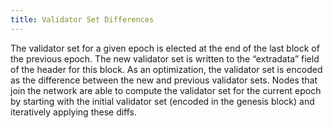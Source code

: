 ```yaml
---
title: Validator Set Differences
---
```


The validator set for a given epoch is elected at the end of the last block of the previous epoch. The new validator set is written to the “extradata” field of the header for this block. As an optimization, the validator set is encoded as the difference between the new and previous validator sets. Nodes that join the network are able to compute the validator set for the current epoch by starting with the initial validator set \(encoded in the genesis block\) and iteratively applying these diffs.
